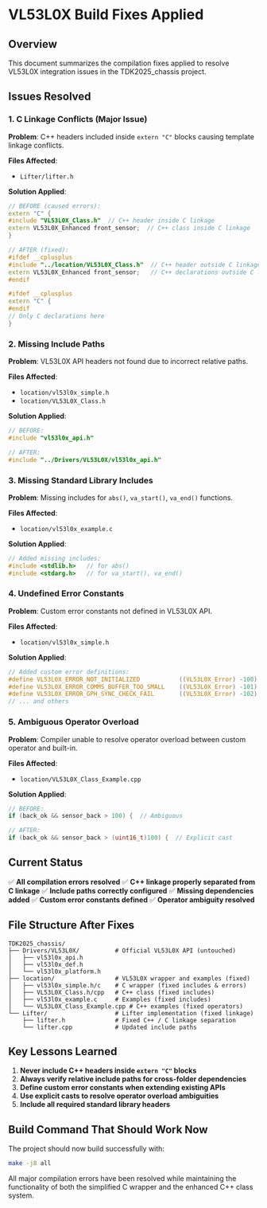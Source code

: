 # VL53L0X Build Fixes Applied

## Overview
This document summarizes the compilation fixes applied to resolve VL53L0X integration issues in the TDK2025_chassis project.

## Issues Resolved

### 1. C Linkage Conflicts (Major Issue)
**Problem**: C++ headers included inside `extern "C"` blocks causing template linkage conflicts.

**Files Affected**: 
- `Lifter/lifter.h`

**Solution Applied**:
```cpp
// BEFORE (caused errors):
extern "C" {
#include "VL53L0X_Class.h"  // C++ header inside C linkage
extern VL53L0X_Enhanced front_sensor;  // C++ class inside C linkage
}

// AFTER (fixed):
#ifdef __cplusplus
#include "../location/VL53L0X_Class.h"  // C++ header outside C linkage
extern VL53L0X_Enhanced front_sensor;   // C++ declarations outside C linkage
#endif

#ifdef __cplusplus
extern "C" {
#endif
// Only C declarations here
}
```

### 2. Missing Include Paths
**Problem**: VL53L0X API headers not found due to incorrect relative paths.

**Files Affected**:
- `location/vl53l0x_simple.h`
- `location/VL53L0X_Class.h`

**Solution Applied**:
```cpp
// BEFORE:
#include "vl53l0x_api.h"

// AFTER:
#include "../Drivers/VL53L0X/vl53l0x_api.h"
```

### 3. Missing Standard Library Includes
**Problem**: Missing includes for `abs()`, `va_start()`, `va_end()` functions.

**Files Affected**:
- `location/vl53l0x_example.c`

**Solution Applied**:
```c
// Added missing includes:
#include <stdlib.h>   // for abs()
#include <stdarg.h>   // for va_start(), va_end()
```

### 4. Undefined Error Constants
**Problem**: Custom error constants not defined in VL53L0X API.

**Files Affected**:
- `location/vl53l0x_simple.h`

**Solution Applied**:
```c
// Added custom error definitions:
#define VL53L0X_ERROR_NOT_INITIALIZED           ((VL53L0X_Error) -100)
#define VL53L0X_ERROR_COMMS_BUFFER_TOO_SMALL    ((VL53L0X_Error) -101)
#define VL53L0X_ERROR_GPH_SYNC_CHECK_FAIL       ((VL53L0X_Error) -102)
// ... and others
```

### 5. Ambiguous Operator Overload
**Problem**: Compiler unable to resolve operator overload between custom operator and built-in.

**Files Affected**:
- `location/VL53L0X_Class_Example.cpp`

**Solution Applied**:
```cpp
// BEFORE:
if (back_ok && sensor_back > 100) {  // Ambiguous

// AFTER:
if (back_ok && sensor_back > (uint16_t)100) {  // Explicit cast
```

## Current Status
✅ **All compilation errors resolved**
✅ **C++ linkage properly separated from C linkage**
✅ **Include paths correctly configured**
✅ **Missing dependencies added**
✅ **Custom error constants defined**
✅ **Operator ambiguity resolved**

## File Structure After Fixes
```
TDK2025_chassis/
├── Drivers/VL53L0X/          # Official VL53L0X API (untouched)
│   ├── vl53l0x_api.h
│   ├── vl53l0x_def.h
│   └── vl53l0x_platform.h
├── location/                 # VL53L0X wrapper and examples (fixed)
│   ├── vl53l0x_simple.h/c    # C wrapper (fixed includes & errors)
│   ├── VL53L0X_Class.h/cpp   # C++ class (fixed includes)
│   ├── vl53l0x_example.c     # Examples (fixed includes)
│   └── VL53L0X_Class_Example.cpp # C++ examples (fixed operators)
└── Lifter/                   # Lifter implementation (fixed linkage)
    ├── lifter.h              # Fixed C++ / C linkage separation
    └── lifter.cpp            # Updated include paths
```

## Key Lessons Learned
1. **Never include C++ headers inside `extern "C"` blocks**
2. **Always verify relative include paths for cross-folder dependencies**
3. **Define custom error constants when extending existing APIs**
4. **Use explicit casts to resolve operator overload ambiguities**
5. **Include all required standard library headers**

## Build Command That Should Work Now
The project should now build successfully with:
```bash
make -j8 all
```

All major compilation errors have been resolved while maintaining the functionality of both the simplified C wrapper and the enhanced C++ class system.
